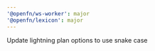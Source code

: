 ```yaml
---
'@openfn/ws-worker': major
'@openfn/lexicon': major
---
```


Update lightning plan options to use snake case
